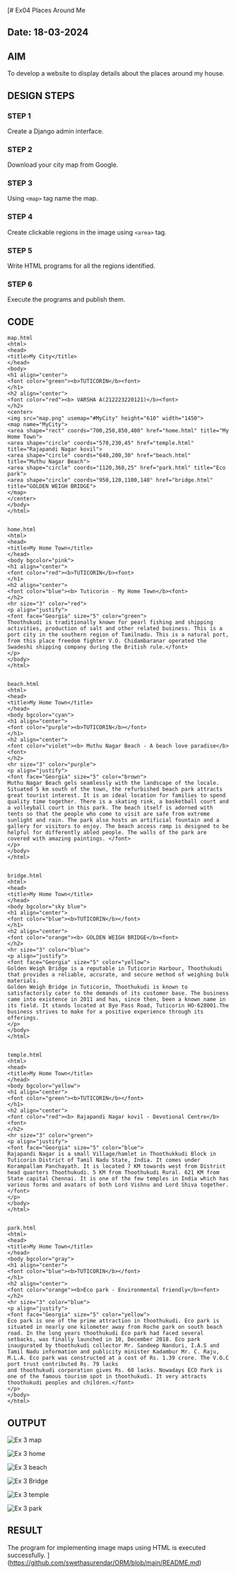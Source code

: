 [# Ex04 Places Around Me
## Date: 18-03-2024

## AIM
To develop a website to display details about the places around my house.

## DESIGN STEPS

### STEP 1
Create a Django admin interface.

### STEP 2
Download your city map from Google.

### STEP 3
Using ```<map>``` tag name the map.

### STEP 4
Create clickable regions in the image using ```<area>``` tag.

### STEP 5
Write HTML programs for all the regions identified.

### STEP 6
Execute the programs and publish them.

## CODE
~~~
map.html
<html>
<head>
<title>My City</title>
</head>
<body>
<h1 align="center">
<font color="green"><b>TUTICORIN</b><font>
</h1>
<h2 align="center">
<font color="red"><b> VARSHA A(212223220121)</b><font>
</h2>
<center>
<img src="map.png" usemap="#MyCity" height="610" width="1450">
<map name="MyCity">
<area shape="rect" coords="700,250,850,400" href="home.html" title="My Home Town">
<area shape="circle" coords="570,230,45" href="temple.html" title="Rajapandi Nagar kovil">
<area shape="circle" coords="640,200,30" href="beach.html" title="Muthu Nagar Beach">
<area shape="circle" coords="1120,360,25" href="park.html" title="Eco park">
<area shape="circle" coords="950,120,1100,140" href="bridge.html" title="GOLDEN WEIGH BRIDGE">
</map>
</center>
</body>
</html>


home.html
<html>
<head>
<title>My Home Town</title>
</head>
<body bgcolor="pink">
<h1 align="center">
<font color="red"><b>TUTICORIN</b><font>
</h1>
<h2 align="center">
<font color="blue"><b> Tuticorin - My Home Town</b><font>
</h2>
<hr size="3" color="red">
<p align="justify">
<font face="Georgia" size="5" color="green">
Thoothukudi is traditionally known for pearl fishing and shipping activities, production of salt and other related business. This is a port city in the southern region of Tamilnadu. This is a natural port, from this place freedom fighter V.O. Chidambaranar operated the Swadeshi shipping company during the British rule.</font>
</p>
</body>
</html>


beach.html
<html>
<head>
<title>My Home Town</title>
</head>
<body bgcolor="cyan">
<h1 align="center">
<font color="purple"><b>TUTICORIN</b></font>
</h1>
<h2 align="center">
<font color="violet"><b> Muthu Nagar Beach - A beach love paradise</b><font>
</h2>
<hr size="3" color="purple">
<p align="justify">
<font face="Georgia" size="5" color="brown">
Muthu Nagar Beach gels seamlessly with the landscape of the locale. Situated 5 km south of the town, the refurbished beach park attracts great tourist interest. It is an ideal location for families to spend quality time together. There is a skating rink, a basketball court and a volleyball court in this park. The beach itself is adorned with tents so that the people who come to visit are safe from extreme sunlight and rain. The park also hosts an artificial fountain and a gallery for visitors to enjoy. The beach access ramp is designed to be helpful for differently abled people. The walls of the park are covered with amazing paintings. </font>
</p>
</body>
</html>


bridge.html
<html>
<head>
<title>My Home Town</title>
</head>
<body bgcolor="sky blue">
<h1 align="center">
<font color="blue"><b>TUTICORIN</b></font>
</h1>
<h2 align="center">
<font color="orange"><b> GOLDEN WEIGH BRIDGE</b><font>
</h2>
<hr size="3" color="blue">
<p align="justify">
<font face="Georgia" size="5" color="yellow">
Golden Weigh Bridge is a reputable in Tuticorin Harbour, Thoothukudi that provides a reliable, accurate, and secure method of weighing bulk materials.
Golden Weigh Bridge in Tuticorin, Thoothukudi is known to satisfactorily cater to the demands of its customer base. The business came into existence in 2011 and has, since then, been a known name in its field. It stands located at Bye Pass Road, Tuticorin HO-628001.The business strives to make for a positive experience through its offerings.
</p>
</body>
</html>


temple.html
<html>
<head>
<title>My Home Town</title>
</head>
<body bgcolor="yellow">
<h1 align="center">
<font color="green"><b>TUTICORIN</b></font>
</h1>
<h2 align="center">
<font color="red"><b> Rajapandi Nagar kovil - Devotional Centre</b><font>
</h2>
<hr size="3" color="green">
<p align="justify">
<font face="Georgia" size="5" color="blue">
Rajapandi Nagar is a small Village/hamlet in Thoothukkudi Block in Tuticorin District of Tamil Nadu State, India. It comes under Korampallam Panchayath. It is located 7 KM towards west from District head quarters Thoothukudi. 5 KM from Thoothukudi Rural. 621 KM from State capital Chennai. It is one of the few temples in India which has various forms and avatars of both Lord Vishnu and Lord Shiva together.</font>
</p>
</body>
</html>


park.html
<html>
<head>
<title>My Home Town</title>
</head>
<body bgcolor="gray">
<h1 align="center">
<font color="blue"><b>TUTICORIN</b></font>
</h1>
<h2 align="center">
<font color="orange"><b>Eco park - Environmental friendly</b><font>
</h2>
<hr size="3" color="blue">
<p align="justify">
<font face="Georgia" size="5" color="yellow">
Eco park is one of the prime attraction in thoothukudi. Eco park is situated in nearly one kilometer away from Roche park on south beach road. In the long years thoothukudi Eco park had faced several setbacks, was finally launched in 10, December 2018. Eco park inaugurated by thoothukudi collector Mr. Sandeep Nanduri, I.A.S and Tamil Nadu information and publicity minister Kadambur Mr. C. Raju, M.L.A. Eco park was constructed at a cost of Rs. 1.39 crore. The V.O.C port trust contributed Rs. 79 lacks
and thoothukudi corporation gives Rs. 60 lacks. Nowadays ECO Park is one of the famous tourism spot in thoothukudi. It very attracts thoothukudi peoples and children.</font>
</p>
</body>
</html>

~~~

## OUTPUT
![Ex 3 map](https://github.com/04Varsha/NearMe/assets/149035374/bafe6ce0-40ba-470d-b0bf-07c3bd4736e4)

![Ex 3 home](https://github.com/04Varsha/NearMe/assets/149035374/9536fe09-cc68-4478-b717-2f59f82d5710)

![Ex 3 beach](https://github.com/04Varsha/NearMe/assets/149035374/059f020e-4a77-4d4a-b82b-d3a1ac51222d)

![Ex 3 Bridge](https://github.com/04Varsha/NearMe/assets/149035374/cf3b0ec1-d91c-4030-b959-15319ef85440)

![Ex 3 temple](https://github.com/04Varsha/NearMe/assets/149035374/8337f465-7897-4906-a49f-79a4f54b6c3d)

![Ex 3 park](https://github.com/04Varsha/NearMe/assets/149035374/01609f32-bfa9-4658-a2eb-4de14b6e6809)


## RESULT
The program for implementing image maps using HTML is executed successfully.
](https://github.com/swethasurendar/ORM/blob/main/README.md)
